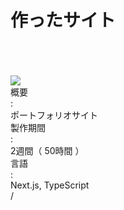 # 作ったサイト

<br>
<br>
<br>

<div class="flex items-center text-2xl gap-16">
  <img src="/qrcode_www.tingtt.jp.png" class="w-80"/>

  <div class="flex flex-col gap-4">
    <div class="grid grid-cols-[0.5fr,0.2fr,1fr]">
      <div>概要</div>
      <div>:</div>
      <div>ポートフォリオサイト</div>
    </div>
    <div class="grid grid-cols-[0.5fr,0.2fr,1fr]">
      <div>製作期間</div>
      <div>:</div>
      <div>2週間（ 50時間 ）</div>
    </div>
    <div class="grid grid-cols-[0.5fr,0.2fr,1fr]">
      <div>言語</div>
      <div>:</div>
      <div>Next.js, TypeScript</div>
    </div>
  </div>
</div>

<div
  class="absolute bottom-[1rem] right-[1rem] text-[1rem]"
>
  <SlideCurrentNo /> / <SlidesTotal />
</div>

<!--
Note
-->